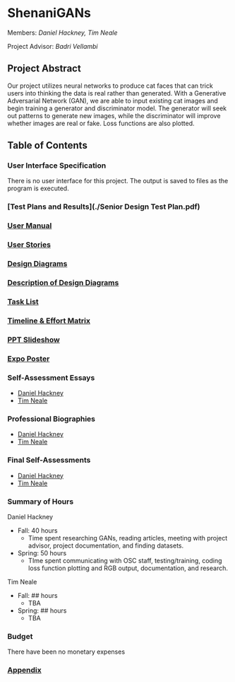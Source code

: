# ShenaniGANs

Members: _Daniel Hackney, Tim Neale_

Project Advisor: _Badri Vellambi_

## Project Abstract

Our project utilizes neural networks to produce cat faces that can trick users into thinking the data is real rather than generated. With a Generative Adversarial Network (GAN), we are able to input existing cat images and begin training a generator and discriminator model. The generator will seek out patterns to generate new images, while the discriminator will improve whether images are real or fake. Loss functions are also plotted.

## Table of Contents

### User Interface Specification

There is no user interface for this project. The output is saved to files as the program is executed.

### [Test Plans and Results](./Senior Design Test Plan.pdf)

### [User Manual](./user_manual.md)

### [User Stories](./User_Stories.md)

### [Design Diagrams](Design_Diagrams/DesignDiagrams.png)

### [Description of Design Diagrams](Design_Diagrams/DiagramDescriptions.md)

### [Task List](./tasklist.md)

### [Timeline & Effort Matrix](./Milestones.pdf)

### [PPT Slideshow](./ShenaniGANs_Powerpoint.pdf)

### [Expo Poster](./Poster.pdf)

### Self-Assessment Essays

- [Daniel Hackney](essays/dhackney-Individual-Capstone-Assessment.md)
- [Tim Neale](essays/neale_Individual_Capstone_Essay.pdf)

### Professional Biographies

- [Daniel Hackney](./dhackney-Professional-Biography.md)
- [Tim Neale](./biography_Neale.md)

### Final Self-Assessments

- [Daniel Hackney](essays/Final_Self_Assessment_Hackney.pdf)
- [Tim Neale](essays/Final_Self_Assessment_Neale.pdf)

### Summary of Hours

Daniel Hackney
 - Fall: 40 hours
      - Time spent researching GANs, reading articles, meeting with project advisor, project documentation, and finding datasets.
 - Spring: 50 hours
      - TIme spent communicating with OSC staff, testing/training, coding loss function plotting and RGB output, documentation, and research.

Tim Neale
- Fall: ## hours
     - TBA
- Spring: ## hours
     - TBA

### Budget

There have been no monetary expenses

### [Appendix](./appendix.md)
